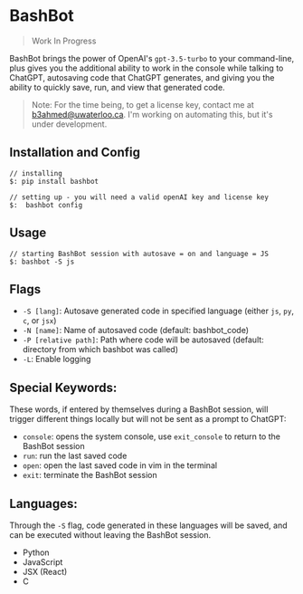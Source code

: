 # BashBot
> Work In Progress

BashBot brings the power of OpenAI's `gpt-3.5-turbo` to your command-line, plus gives you the additional ability to work in the console while talking to ChatGPT, autosaving code that ChatGPT generates, and giving you the ability to quickly save, run, and view that generated code.

> Note: For the time being, to get a license key, contact me at b3ahmed@uwaterloo.ca. I'm working on automating this, but it's under development.

## Installation and Config
```shell
// installing
$: pip install bashbot

// setting up - you will need a valid openAI key and license key
$:  bashbot config
```

## Usage
```shell
// starting BashBot session with autosave = on and language = JS
$: bashbot -S js

```

## Flags
* `-S [lang]`: Autosave generated code in specified language (either `js`, `py`, `c`, or `jsx`)
* `-N [name]`: Name of autosaved code (default: bashbot_code)
* `-P [relative path]`: Path where code will be autosaved (default: directory from which bashbot was called)
* `-L`: Enable logging

## Special Keywords:
These words, if entered by themselves during a BashBot session, will trigger different things locally but will not be sent as a prompt to ChatGPT:
* `console`: opens the system console, use `exit_console` to return to the BashBot session
* `run`: run the last saved code
* `open`: open the last saved code in vim in the terminal
* `exit`: terminate the BashBot session


## Languages:
Through the `-S` flag, code generated in these languages will be saved, and can be executed without leaving the BashBot session.
* Python
* JavaScript
* JSX (React)
* C
